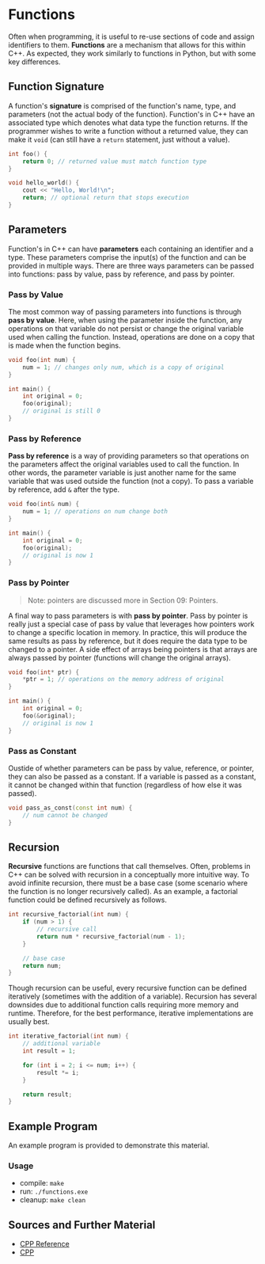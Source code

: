 # Functions

Often when programming, it is useful to re-use sections of code and assign identifiers to them. **Functions** are a mechanism that allows for this within C++. As expected, they work similarly to functions in Python, but with some key differences.

## Function Signature

A function's **signature** is comprised of the function's name, type, and parameters (not the actual body of the function). Function's in C++ have an associated type which denotes what data type the function returns. If the programmer wishes to write a function without a returned value, they can make it `void` (can still have a `return` statement, just without a value).

```C++
int foo() {
    return 0; // returned value must match function type
}
```

```C++
void hello_world() {
    cout << "Hello, World!\n";
    return; // optional return that stops execution
}
```

## Parameters

Function's in C++ can have **parameters** each containing an identifier and a type. These parameters comprise the input(s) of the function and can be provided in multiple ways. There are three ways parameters can be passed into functions: pass by value, pass by reference, and pass by pointer.

### Pass by Value

The most common way of passing parameters into functions is through **pass by value**. Here, when using the parameter inside the function, any operations on that variable do not persist or change the original variable used when calling the function. Instead, operations are done on a copy that is made when the function begins.

```C++
void foo(int num) {
    num = 1; // changes only num, which is a copy of original
}
```

```C++
int main() {
    int original = 0;
    foo(original);
    // original is still 0
}
```

### Pass by Reference

**Pass by reference** is a way of providing parameters so that operations on the parameters affect the original variables used to call the function. In other words, the parameter variable is just another name for the same variable that was used outside the function (not a copy). To pass a variable by reference, add `&` after the type.

```C++
void foo(int& num) {
    num = 1; // operations on num change both
}
```

```C++
int main() {
    int original = 0;
    foo(original);
    // original is now 1
}
```

### Pass by Pointer

> Note: pointers are discussed more in Section 09: Pointers.

A final way to pass parameters is with **pass by pointer**. Pass by pointer is really just a special case of pass by value that leverages how pointers work to change a specific location in memory. In practice, this will produce the same results as pass by reference, but it does require the data type to be changed to a pointer. A side effect of arrays being pointers is that arrays are always passed by pointer (functions will change the original arrays).

```C++
void foo(int* ptr) {
    *ptr = 1; // operations on the memory address of original
}
```

```C++
int main() {
    int original = 0;
    foo(&original);
    // original is now 1
}
```

### Pass as Constant

Oustide of whether parameters can be pass by value, reference, or pointer, they can also be passed as a constant. If a variable is passed as a constant, it cannot be changed within that function (regardless of how else it was passed).

```C++
void pass_as_const(const int num) {
    // num cannot be changed
}
```

## Recursion

**Recursive** functions are functions that call themselves. Often, problems in C++ can be solved with recursion in a conceptually more intuitive way. To avoid infinite recursion, there must be a base case (some scenario where the function is no longer recursively called). As an example, a factorial function could be defined recursively as follows.

```C++
int recursive_factorial(int num) {
    if (num > 1) {
        // recursive call
        return num * recursive_factorial(num - 1);
    }

    // base case
    return num;
}
```

Though recursion can be useful, every recursive function can be defined iteratively (sometimes with the addition of a variable). Recursion has several downsides due to additional function calls requiring more memory and runtime. Therefore, for the best performance, iterative implementations are usually best.

```C++
int iterative_factorial(int num) {
    // additional variable
    int result = 1;

    for (int i = 2; i <= num; i++) {
        result *= i;
    }

    return result;
}
```

## Example Program

An example program is provided to demonstrate this material.

### Usage
- compile: `make`
- run: `./functions.exe`
- cleanup: `make clean`

## Sources and Further Material

- [CPP Reference](https://en.cppreference.com/w/cpp/language/functions)
- [CPP](https://cplusplus.com/doc/tutorial/functions/)
